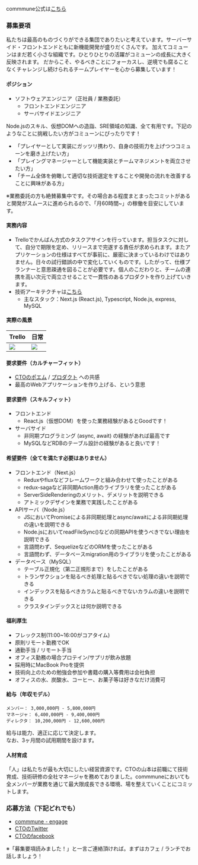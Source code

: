 commmune公式は[こちら](https://commmune.jp/)


### 募集要項
私たちは最高のものづくりができる集団でありたいと考えています。サーバーサイド・フロントエンドともに新機能開発が盛りだくさんです。
加えてコミューンはまだ若く小さな組織です。ひとりひとりの活躍がコミューンの成長に大きく反映されます。
だからこそ、やるべきことにフォーカスし、逆境でも腐ることなくチャレンジし続けられるチームプレイヤーを心から募集しています！


#### ポジション
- ソフトウェアエンジニア（正社員 / 業務委託）
  - フロントエンドエンジニア
  - サーバサイドエンジニア
  
Node.jsのスキル、仮想DOMへの造詣、SRE領域の知識、全て有用です。下記のようなことに挑戦したい方がコミューンにぴったりです！
- 「プレイヤーとして実装にガッツリ携わり、自身の技術力を上げつつコミューンを磨き上げたい方」
- 「プレイングマネージャーとして機能実装とチームマネジメントを両立させたい方」
- 「チーム全体を俯瞰して適切な技術選定をすることや開発の流れを改善することに興味がある方」

※業務委託の方も絶賛募集中です。その場合ある程度まとまったコミットがあると開発がスムースに進められるので、「月60時間~」の稼働を目安にしています。

#### 実務内容
- Trelloでかんばん方式のタスクアサインを行っています。担当タスクに対して、自分で期限を定め、リリースまで完遂する責任が求められます。またアプリケーションの仕様はすべてが事前に、厳密に決まっているわけではありません。日々の試行錯誤の中で変化していくものです。したがって、仕様プランナーと意思疎通を図ることが必要です。個人のこだわりと、チームの連携を高い次元で両立させることで一貫性のあるプロダクトを作り上げていきます。
- 技術アーキテクチャは[こちら](https://commmune.hatenablog.com/entry/commmune-architecture)
  - 主なスタック：Next.js (React.js), Typescript, Node.js, express, MySQL

#### 実際の風景

| Trello | 日常 |
| ---    |      ---|
|<img src="https://user-images.githubusercontent.com/6558862/67187545-665f4e00-f425-11e9-9d5f-871d37b57b9c.png" />|<img src="https://user-images.githubusercontent.com/6558862/67185954-f1d6e000-f421-11e9-966e-ccc0a02e3933.png" />|

 
#### 要求要件（カルチャーフィット）
 - [CTOのポエム](/cto-poem.md) / [プロダクト](https://commmune.jp/) への共感
 - 最高のWebアプリケーションを作り上げる、という意思


#### 要求要件（スキルフィット）
 - フロントエンド
     - React.js（仮想DOM）を使った業務経験があるとGoodです！
 - サーバサイド
     - 非同期プログラミング (async, await) の経験があれば最高です
     - MySQLなどRDBのテーブル設計の経験があると良いです！


#### 希望要件（全てを満たす必要はありません）
 - フロントエンド（Next.js）
     - Reduxやfluxなどフレームワークと組み合わせて使ったことがある
     - redux-sagaなど非同期Action用のライブラリを使ったことがある
     - ServerSideRenderingのメリット、デメリットを説明できる
     - アトミックデザインを業務で実践したことがある
 - APIサーバ（Node.js）
     - JSにおいてPromiseによる非同期処理とasync/awaitによる非同期処理の違いを説明できる
     - Node.jsにおいてreadFileSync()などの同期APIを使うべきでない理由を説明できる
     - 言語問わず、SequelizeなどのORMを使ったことがある
     - 言語問わず、データベースmigration用のライブラリを使ったことがある
 - データベース（MySQL）
     - テーブル正規化（第二正規形まで）をしたことがある
     - トランザクションを貼るべき処理と貼るべきでない処理の違いを説明できる
     - インデックスを貼るべきカラムと貼るべきでないカラムの違いを説明できる
     - クラスタインデックスとは何か説明できる


#### 福利厚生
* フレックス制(11:00~16:00がコアタイム)
* 原則リモート勤務でOK
* 通勤手当 / リモート手当
* オフィス勤務の場合プロテイン/サプリが飲み放題
* 採用時にMacBook Proを提供
* 技術向上のための勉強会参加や書籍の購入等費用は会社負担
* オフィスの水、炭酸水、コーヒー、お菓子等は好きなだけ消費可


#### 給与（年収モデル）
```
メンバー： 3,000,000円 - 5,800,000円  
マネージャ： 6,400,000円 - 9,400,000円  
ディレクタ： 10,200,000円 - 12,600,000円  
```

給与は能力、適正に応じて決定します。  
なお、3ヶ月間の試用期間を設けます。


#### 人材育成
「人」は私たちが最も大切にしたい経営資源です。CTOの山本は前職にて技術育成、技術研修の全社マネージャを務めておりました。commmuneにおいても全メンバーが業務を通じて最大限成長できる環境、場を整えていくことにコミットします。



### 応募方法（下記どれでも）
* [commmune - engage](https://en-gage.net/dayone/work_160473)
* [CTOのTwitter](https://twitter.com/ay_at_commmune)
* [CTOのfacebook](https://www.facebook.com/akihiro.yamamoto.330)

※「募集要項読みました！」と一言ご連絡頂ければ。まずはカフェ / ランチでお話しましょう！
